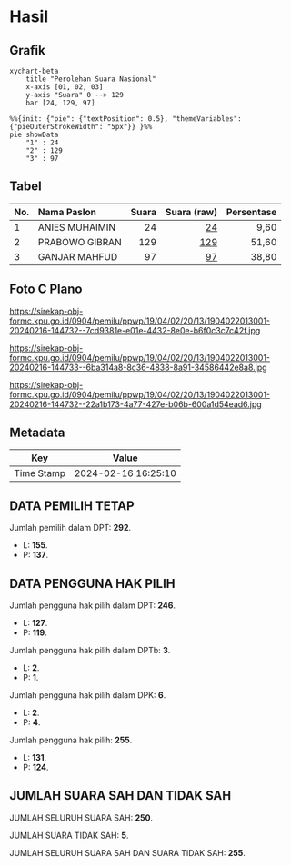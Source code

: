 # Hasil

## Grafik

```mermaid
xychart-beta
    title "Perolehan Suara Nasional"
    x-axis [01, 02, 03]
    y-axis "Suara" 0 --> 129
    bar [24, 129, 97]
```

```mermaid
%%{init: {"pie": {"textPosition": 0.5}, "themeVariables": {"pieOuterStrokeWidth": "5px"}} }%%
pie showData
    "1" : 24
    "2" : 129
    "3" : 97
```

## Tabel

| No. | Nama Paslon    | Suara | Suara (raw) | Persentase |
|:--- |:-------------- | -----:| -----------:| ----------:|
| 1   | ANIES MUHAIMIN | 24    | [24][p-1]   | 9,60       |
| 2   | PRABOWO GIBRAN | 129   | [129][p-2]  | 51,60      |
| 3   | GANJAR MAHFUD  | 97    | [97][p-3]   | 38,80      |


[p-1]: https://github.com/gigit-pemilu/pemilu-2024/blob/main/pilpres/hitung-suara/sub/19-kepulauan-bangka-belitung/sub/04-bangka-tengah/sub/02-pangkalan-baru/sub/2013-jeruk/sub/001-tps/sub/paslon-1.txt
[p-2]: https://github.com/gigit-pemilu/pemilu-2024/blob/main/pilpres/hitung-suara/sub/19-kepulauan-bangka-belitung/sub/04-bangka-tengah/sub/02-pangkalan-baru/sub/2013-jeruk/sub/001-tps/sub/paslon-2.txt
[p-3]: https://github.com/gigit-pemilu/pemilu-2024/blob/main/pilpres/hitung-suara/sub/19-kepulauan-bangka-belitung/sub/04-bangka-tengah/sub/02-pangkalan-baru/sub/2013-jeruk/sub/001-tps/sub/paslon-3.txt

## Foto C Plano

https://sirekap-obj-formc.kpu.go.id/0904/pemilu/ppwp/19/04/02/20/13/1904022013001-20240216-144732--7cd9381e-e01e-4432-8e0e-b6f0c3c7c42f.jpg

https://sirekap-obj-formc.kpu.go.id/0904/pemilu/ppwp/19/04/02/20/13/1904022013001-20240216-144733--6ba314a8-8c36-4838-8a91-34586442e8a8.jpg

https://sirekap-obj-formc.kpu.go.id/0904/pemilu/ppwp/19/04/02/20/13/1904022013001-20240216-144732--22a1b173-4a77-427e-b06b-600a1d54ead6.jpg


## Metadata

| Key        | Value               |
| ---------- | ------------------- |
| Time Stamp | 2024-02-16 16:25:10 |


## DATA PEMILIH TETAP

Jumlah pemilih dalam DPT: **292**.
 * L: **155**.
 * P: **137**.

## DATA PENGGUNA HAK PILIH

Jumlah pengguna hak pilih dalam DPT: **246**.
 * L: **127**.
 * P: **119**.

Jumlah pengguna hak pilih dalam DPTb: **3**.
 * L: **2**.
 * P: **1**.

Jumlah pengguna hak pilih dalam DPK: **6**.
 * L: **2**.
 * P: **4**.

Jumlah pengguna hak pilih: **255**.
 * L: **131**.
 * P: **124**.

## JUMLAH SUARA SAH DAN TIDAK SAH

JUMLAH SELURUH SUARA SAH: **250**.

JUMLAH SUARA TIDAK SAH: **5**.

JUMLAH SELURUH SUARA SAH DAN SUARA TIDAK SAH: **255**.


